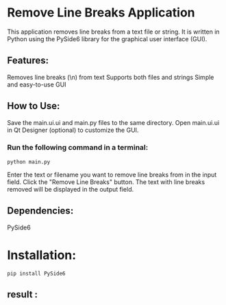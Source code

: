 # Remove Line Breaks Application
This application removes line breaks from a text file or string. It is written in Python using the PySide6 library for the graphical user interface (GUI).

## Features:

Removes line breaks (\n) from text
Supports both files and strings
Simple and easy-to-use GUI
## How to Use:

Save the main.ui.ui and main.py files to the same directory.
Open main.ui.ui in Qt Designer (optional) to customize the GUI.
### Run the following command in a terminal:
```
python main.py
```
Enter the text or filename you want to remove line breaks from in the input field.
Click the "Remove Line Breaks" button.
The text with line breaks removed will be displayed in the output field.
## Dependencies:

PySide6
# Installation:
```
pip install PySide6
```

## result :
![]()